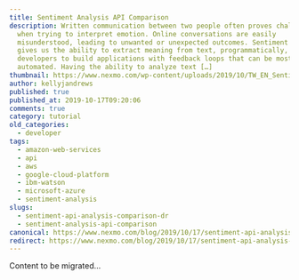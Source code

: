 ```yaml
---
title: Sentiment Analysis API Comparison
description: Written communication between two people often proves challenging
  when trying to interpret emotion. Online conversations are easily
  misunderstood, leading to unwanted or unexpected outcomes. Sentiment analysis
  gives us the ability to extract meaning from text, programmatically, allowing
  developers to build applications with feedback loops that can be mostly
  automated. Having the ability to analyze text […]
thumbnail: https://www.nexmo.com/wp-content/uploads/2019/10/TW_EN_Sentiment-Analysis_1200x675.jpg
author: kellyjandrews
published: true
published_at: 2019-10-17T09:20:06
comments: true
category: tutorial
old_categories:
  - developer
tags:
  - amazon-web-services
  - api
  - aws
  - google-cloud-platform
  - ibm-watson
  - microsoft-azure
  - sentiment-analysis
slugs:
  - sentiment-api-analysis-comparison-dr
  - sentiment-analysis-api-comparison
canonical: https://www.nexmo.com/blog/2019/10/17/sentiment-api-analysis-comparison-dr
redirect: https://www.nexmo.com/blog/2019/10/17/sentiment-api-analysis-comparison-dr
---
```

Content to be migrated...
